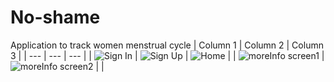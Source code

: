 # No-shame

 Application to track women menstrual cycle
| Column 1 | Column 2 | Column 3 |
| --- | --- | --- |
| ![Sign In](app/src/main/res/raw/signin.png) | ![Sign Up](app/src/main/res/raw/signup.png) | ![Home](app/src/main/res/raw/home.png) |
| ![moreInfo screen1](app/src/main/res/raw/moreinfor1.png) | ![moreInfo screen2](app/src/main/res/raw/moreinfor2.png) | |
